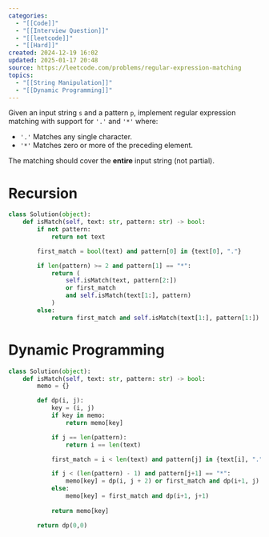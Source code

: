 ```yaml
---
categories:
  - "[[Code]]"
  - "[[Interview Question]]"
  - "[[leetcode]]"
  - "[[Hard]]"
created: 2024-12-19 16:02
updated: 2025-01-17 20:48
source: https://leetcode.com/problems/regular-expression-matching
topics:
  - "[[String Manipulation]]"
  - "[[Dynamic Programming]]"
---
```

Given an input string `s` and a pattern `p`, implement regular expression matching with support for `'.'` and `'*'` where:

- `'.'` Matches any single character.​​​​
- `'*'` Matches zero or more of the preceding element.

The matching should cover the **entire** input string (not partial).

# Recursion
```python
class Solution(object):
    def isMatch(self, text: str, pattern: str) -> bool:
        if not pattern:
            return not text

        first_match = bool(text) and pattern[0] in {text[0], "."}

        if len(pattern) >= 2 and pattern[1] == "*":
            return (
                self.isMatch(text, pattern[2:])
                or first_match
                and self.isMatch(text[1:], pattern)
            )
        else:
            return first_match and self.isMatch(text[1:], pattern[1:])
``` 

# Dynamic Programming
```python
class Solution(object):
    def isMatch(self, text: str, pattern: str) -> bool:
        memo = {}

        def dp(i, j):
            key = (i, j)
            if key in memo:
                return memo[key] 

            if j == len(pattern):
                return i == len(text)

            first_match = i < len(text) and pattern[j] in {text[i], "."}

            if j < (len(pattern) - 1) and pattern[j+1] == "*":
                memo[key] = dp(i, j + 2) or first_match and dp(i+1, j)
            else:
                memo[key] = first_match and dp(i+1, j+1)
            
            return memo[key]

        return dp(0,0)
```